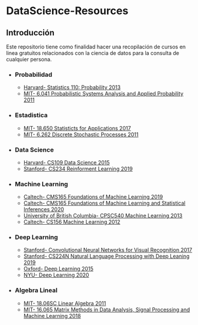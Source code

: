 # DataScience-Resources


## Introducción

Este repositorio tiene como finalidad hacer una recopilación de cursos en linea gratuitos relacionados con la ciencia de datos para la consulta de cualquier persona.


+ ### Probabilidad
 	- [Harvard- Statistics 110: Probability 2013](https://www.youtube.com/watch?v=KbB0FjPg0mw&list=PL2SOU6wwxB0uwwH80KTQ6ht66KWxbzTIo)
 	- [MIT- 6.041 Probabilistic Systems Analysis and Applied Probability 2011](https://www.youtube.com/watch?v=j9WZyLZCBzs&list=PLUl4u3cNGP61MdtwGTqZA0MreSaDybji8)  
	
+ ### Estadistica	
	- [MIT- 18.650 Statisticts for Applications 2017](https://www.youtube.com/watch?v=VPZD_aij8H0&list=PLUl4u3cNGP60uVBMaoNERc6knT_MgPKS0)
	- [MIT- 6.262 Discrete Stochastic Processes 2011](https://www.youtube.com/watch?v=7CYXy9J4Aao&list=PLEEF5322B331C1B98)
	
+ ### Data Science
	- [Harvard- CS109 Data Science 2015](http://cs109.github.io/2015/)
	- [Stanford- CS234 Reinforment Learning 2019](https://www.youtube.com/watch?v=FgzM3zpZ55o&list=PLoROMvodv4rOSOPzutgyCTapiGlY2Nd8u)
	
+ ### Machine Learning
	- [Caltech- CMS165 Foundations of Machine Learning 2019](https://www.youtube.com/watch?v=qiLKPPyvVKw&list=PLVNifWxslHCA5GUh0o92neMiWiQiGVFqp)
	- [Caltech- CMS165 Foundations of Machine Learning and Statistical Inferences 2020](https://www.youtube.com/watch?v=Hn6giCdZmMg&list=PLVNifWxslHCDlbyitaLLYBOAEPbmF1AHg)
	- [University of British Columbia- CPSC540 Machine Learning 2013](https://www.youtube.com/watch?v=w2OtwL5T1ow&list=PLE6Wd9FR--EdyJ5lbFl8UuGjecvVw66F6)
	- [Caltech- CS156 Machine Learning 2012](https://www.youtube.com/watch?v=mbyG85GZ0PI&list=PLD63A284B7615313A)
	
+ ### Deep Learning
	- [Stanford- Convolutional Neural Networks for Visual Recognition 2017](https://www.youtube.com/watch?v=vT1JzLTH4G4&list=PL3FW7Lu3i5JvHM8ljYj-zLfQRF3EO8sYv)
	- [Stanford- CS224N Natural Language Processing with Deep Leaning 2019](https://www.youtube.com/watch?v=8rXD5-xhemo&list=PLoROMvodv4rOhcuXMZkNm7j3fVwBBY42z)
	- [Oxford- Deep Learning 2015](https://www.youtube.com/watch?v=PlhFWT7vAEw&list=PLjK8ddCbDMphIMSXn-w1IjyYpHU3DaUYw)
	- [NYU- Deep Learning 2020](https://www.youtube.com/watch?v=0bMe_vCZo30&list=PLLHTzKZzVU9eaEyErdV26ikyolxOsz6mq)
	
+ ### Algebra Lineal
	- [MIT- 18.06SC Linear Algebra 2011](https://www.youtube.com/watch?v=7UJ4CFRGd-U&list=PL221E2BBF13BECF6C)
	- [MIT- 16.065 Matrix Methods in Data Analysis, Signal Processing and Machine Learning 2018](https://www.youtube.com/watch?v=Cx5Z-OslNWE&list=PLUl4u3cNGP63oMNUHXqIUcrkS2PivhN3k)
	
